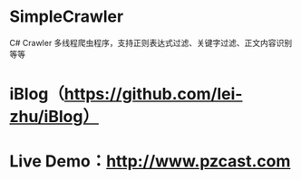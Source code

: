 # SimpleCrawler
C# Crawler 多线程爬虫程序，支持正则表达式过滤、关键字过滤、正文内容识别等等
# iBlog（https://github.com/lei-zhu/iBlog）
# Live Demo：http://www.pzcast.com
